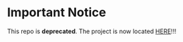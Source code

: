 # Important Notice
This repo is __deprecated__. The project is now located [HERE](https://github.com/joshuabmoore/pyhctsa)!!!
